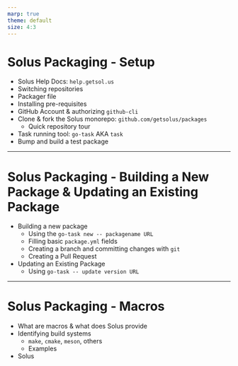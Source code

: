 ```yaml
---
marp: true
theme: default
size: 4:3
---
```


# Solus Packaging - Setup

* Solus Help Docs: `help.getsol.us`
* Switching repositories
* Packager file
* Installing pre-requisites
* GitHub Account & authorizing `github-cli`
* Clone & fork the Solus monorepo: `github.com/getsolus/packages`
  * Quick repository tour
* Task running tool: `go-task` AKA `task`
* Bump and build a test package

---

# Solus Packaging - Building a New Package & Updating an Existing Package

* Building a new package
  * Using the `go-task new -- packagename URL`
  * Filling basic `package.yml` fields
  * Creating a branch and committing changes with `git`
  * Creating a Pull Request
* Updating an Existing Package
  * Using `go-task -- update version URL`

---

# Solus Packaging - Macros

- What are macros & what does Solus provide
- Identifying build systems
  - `make`, `cmake`, `meson`, others
  - Examples
- Solus 
